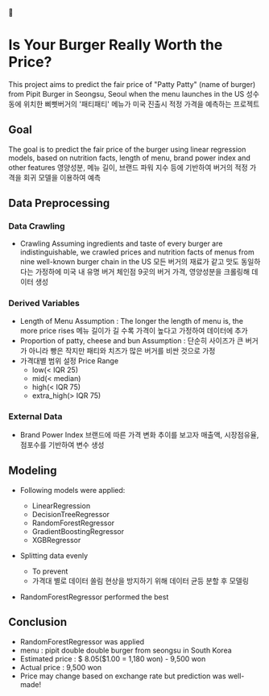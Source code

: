 🍔 

# Is Your Burger Really Worth the Price?
This project aims to predict the fair price of "Patty Patty" (name of burger) from Pipit Burger in Seongsu, Seoul when the menu launches in the US 
성수동에 위치한 삐삣버거의 '패티패티' 메뉴가 미국 진출시 적정 가격을 예측하는 프로젝트

## Goal
The goal is to predict the fair price of the burger using linear regression models, based on nutrition facts, length of menu, brand power index and other features
영양성분, 메뉴 길이, 브랜드 파워 지수 등에 기반하여 버거의 적정 가격을 회귀 모델을 이용하여 예측

## Data Preprocessing
### Data Crawling
- Crawling
  Assuming ingredients and taste of every burger are indistinguishable, we crawled prices and nutrition facts of menus from nine well-known burger chain in the US
  모든 버거의 재료가 같고 맛도 동일하다는 가정하에 미국 내 유명 버거 체인점 9곳의 버거 가격, 영양성분을 크롤링해 데이터 생성

### Derived Variables
- Length of Menu
  Assumption : The longer the length of menu is, the more price rises
  메뉴 길이가 길 수록 가격이 높다고 가정하여 데이터에 추가
- Proportion of patty, cheese and bun 
  Assumption : 
  단순히 사이즈가 큰 버거가 아니라 빵은 작지만 패티와 치즈가 많은 버거를 비싼 것으로 가정
- 가격대별 범위 설정 Price Range
  - low(< IQR 25)
  - mid(< median)
  - high(< IQR 75)
  - extra_high(> IQR 75)

### External Data 
- Brand Power Index
  브랜드에 따른 가격 변화 추이를 보고자 매출액, 시장점유율, 점포수를 기반하여 변수 생성

## Modeling
- Following models were applied:
  - LinearRegression
  - DecisionTreeRegressor
  - RandomForestRegressor
  - GradientBoostingRegressor
  - XGBRegressor
- Splitting data evenly 
  - To prevent 
  - 가격대 별로 데이터 쏠림 현상을 방지하기 위해 데이터 균등 분할 후 모델링

- RandomForestRegressor performed the best

## Conclusion
- RandomForestRegressor was applied
- menu : pipit double double burger from seongsu in South Korea
- Estimated price : $ 8.05($1.00 = 1,180 won) - 9,500 won
- Actual price : 9,500 won
- Price may change based on exchange rate but prediction was well-made!
